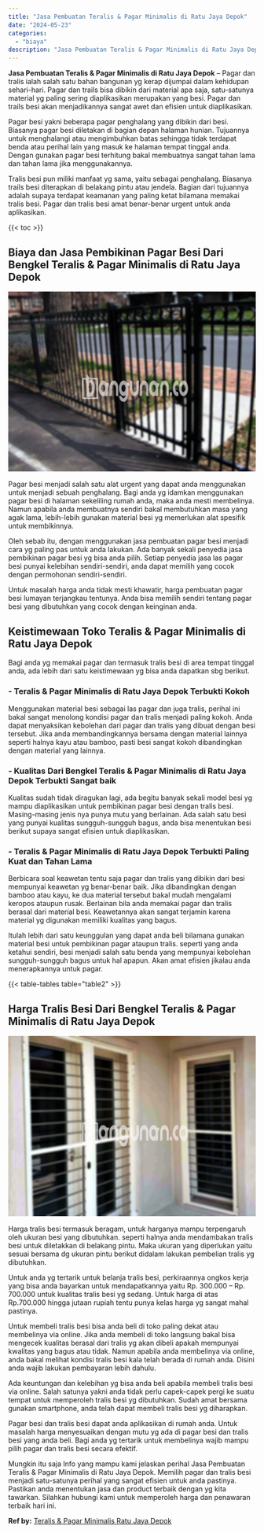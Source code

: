 ```yaml
---
title: "Jasa Pembuatan Teralis & Pagar Minimalis di Ratu Jaya Depok"
date: "2024-05-23"
categories: 
  - "biaya"
description: "Jasa Pembuatan Teralis & Pagar Minimalis di Ratu Jaya Depok. Mungkin itu saja Info yang mampu kami jelaskan perihal Jasa Pembuatan Teralis & Pagar Minimalis..."
---
```


**Jasa Pembuatan Teralis & Pagar Minimalis di Ratu Jaya Depok** – Pagar dan tralis ialah salah satu bahan bangunan yg kerap dijumpai dalam kehidupan sehari-hari. Pagar dan trails bisa dibikin dari material apa saja, satu-satunya material yg paling sering diaplikasikan merupakan yang besi. Pagar dan trails besi akan menjadikannya sangat awet dan efisien untuk diaplikasikan.

Pagar besi yakni beberapa pagar penghalang yang dibikin dari besi. Biasanya pagar besi diletakan di bagian depan halaman hunian. Tujuannya untuk menghalangi atau mengimbuhkan batas sehingga tidak terdapat benda atau perihal lain yang masuk ke halaman tempat tinggal anda. Dengan gunakan pagar besi terhitung bakal membuatnya sangat tahan lama dan tahan lama jika menggunakannya.

Tralis besi pun miliki manfaat yg sama, yaitu sebagai penghalang. Biasanya trails besi diterapkan di belakang pintu atau jendela. Bagian dari tujuannya adalah supaya terdapat keamanan yang paling ketat bilamana memakai tralis besi. Pagar dan tralis besi amat benar-benar urgent untuk anda aplikasikan.

{{< toc >}}

## Biaya dan Jasa Pembikinan Pagar Besi Dari Bengkel Teralis & Pagar Minimalis di Ratu Jaya Depok

![Jasa Pembuatan Teralis & Pagar Minimalis di Ratu Jaya Depok](/images/pagar-minimalis-murah-53.png)

Pagar besi menjadi salah satu alat urgent yang dapat anda menggunakan untuk menjadi sebuah penghalang. Bagi anda yg idamkan menggunakan pagar besi di halaman sekeliling rumah anda, maka anda mesti membelinya. Namun apabila anda membuatnya sendiri bakal membutuhkan masa yang agak lama, lebih-lebih gunakan material besi yg memerlukan alat spesifik untuk membikinnya.

Oleh sebab itu, dengan menggunakan jasa pembuatan pagar besi menjadi cara yg paling pas untuk anda lakukan. Ada banyak sekali penyedia jasa pembikinan pagar besi yg bisa anda pilih. Setiap penyedia jasa las pagar besi punyai kelebihan sendiri-sendiri, anda dapat memilih yang cocok dengan permohonan sendiri-sendiri.

Untuk masalah harga anda tidak mesti khawatir, harga pembuatan pagar besi lumayan terjangkau tentunya. Anda bisa memilih sendiri tentang pagar besi yang dibutuhkan yang cocok dengan keinginan anda.

## Keistimewaan Toko Teralis & Pagar Minimalis di Ratu Jaya Depok

Bagi anda yg memakai pagar dan termasuk tralis besi di area tempat tinggal anda, ada lebih dari satu keistimewaan yg bisa anda dapatkan sbg berikut.

### \- Teralis & Pagar Minimalis di Ratu Jaya Depok Terbukti Kokoh

Menggunakan material besi sebagai las pagar dan juga tralis, perihal ini bakal sangat menolong kondisi pagar dan tralis menjadi paling kokoh. Anda dapat menyaksikan kebolehan dari pagar dan tralis yang dibuat dengan besi tersebut. Jika anda membandingkannya bersama dengan material lainnya seperti halnya kayu atau bamboo, pasti besi sangat kokoh dibandingkan dengan material yang lainnya.

### \- Kualitas Dari Bengkel Teralis & Pagar Minimalis di Ratu Jaya Depok Terbukti Sangat baik

Kualitas sudah tidak diragukan lagi, ada begitu banyak sekali model besi yg mampu diaplikasikan untuk pembikinan pagar besi dengan tralis besi. Masing-masing jenis nya punya mutu yang berlainan. Ada salah satu besi yang punyai kualitas sungguh-sungguh bagus, anda bisa menentukan besi berikut supaya sangat efisien untuk diaplikasikan.

### \- Teralis & Pagar Minimalis di Ratu Jaya Depok Terbukti Paling Kuat dan Tahan Lama

Berbicara soal keawetan tentu saja pagar dan tralis yang dibikin dari besi mempunyai keawetan yg benar-benar baik. Jika dibandingkan dengan bamboo atau kayu, ke dua material tersebut bakal mudah mengalami keropos ataupun rusak. Berlainan bila anda memakai pagar dan tralis berasal dari material besi. Keawetannya akan sangat terjamin karena material yg digunakan memiliki kualitas yang bagus.

Itulah lebih dari satu keunggulan yang dapat anda beli bilamana gunakan material besi untuk pembikinan pagar ataupun tralis. seperti yang anda ketahui sendiri, besi menjadi salah satu benda yang mempunyai kebolehan sungguh-sungguh bagus untuk hal apapun. Akan amat efisien jikalau anda menerapkannya untuk pagar.

{{< table-tables table="table2" >}}

## Harga Tralis Besi Dari Bengkel Teralis & Pagar Minimalis di Ratu Jaya Depok

![Jasa Pembuatan Teralis & Pagar Minimalis di Ratu Jaya Depok](/images/teralis-minimalis-murah-16.png)

Harga tralis besi termasuk beragam, untuk harganya mampu terpengaruh oleh ukuran besi yang dibutuhkan. seperti halnya anda mendambakan tralis besi untuk diletakkan di belakang pintu. Maka ukuran yang diperlukan yaitu sesuai bersama dg ukuran pintu berikut didalam lakukan pembelian tralis yg dibutuhkan.

Untuk anda yg tertarik untuk belanja tralis besi, perkiraannya ongkos kerja yang bisa anda bayarkan untuk mendapatkannya yaitu Rp. 300.000 – Rp. 700.000 untuk kualitas tralis besi yg sedang. Untuk harga di atas Rp.700.000 hingga jutaan rupiah tentu punya kelas harga yg sangat mahal pastinya.

Untuk membeli tralis besi bisa anda beli di toko paling dekat atau membelinya via online. Jika anda membeli di toko langsung bakal bisa mengecek kualitas berasal dari tralis yg akan dibeli apakah mempunyai kwalitas yang bagus atau tidak. Namun apabila anda membelinya via online, anda bakal melihat kondisi tralis besi kala telah berada di rumah anda. Disini anda wajib lakukan pembayaran lebih dahulu.

Ada keuntungan dan kelebihan yg bisa anda beli apabila membeli tralis besi via online. Salah satunya yakni anda tidak perlu capek-capek pergi ke suatu tempat untuk memperoleh tralis besi yg dibutuhkan. Sudah amat bersama gunakan smartphone, anda telah dapat membeli tralis besi yg diharapkan.

Pagar besi dan tralis besi dapat anda aplikasikan di rumah anda. Untuk masalah harga menyesuaikan dengan mutu yg ada di pagar besi dan tralis besi yang anda beli. Bagi anda yg tertarik untuk membelinya wajib mampu pilih pagar dan tralis besi secara efektif.

Mungkin itu saja Info yang mampu kami jelaskan perihal Jasa Pembuatan Teralis & Pagar Minimalis di Ratu Jaya Depok. Memilih pagar dan tralis besi menjadi satu-satunya perihal yang sangat efisien untuk anda pastinya. Pastikan anda menentukan jasa dan product terbaik dengan yg kita tawarkan. Silahkan hubungi kami untuk memperoleh harga dan penawaran terbaik hari ini.

**Ref by:** [Teralis & Pagar Minimalis Ratu Jaya Depok](https://id.wikipedia.org/wiki/Teralis)

